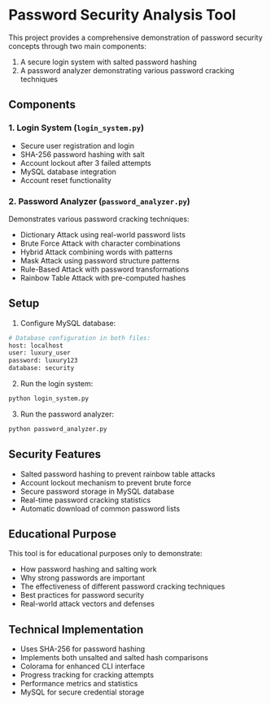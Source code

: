 # Password Security Analysis Tool

This project provides a comprehensive demonstration of password security concepts through two main components:
1. A secure login system with salted password hashing
2. A password analyzer demonstrating various password cracking techniques

## Components

### 1. Login System (`login_system.py`)
- Secure user registration and login
- SHA-256 password hashing with salt
- Account lockout after 3 failed attempts
- MySQL database integration
- Account reset functionality

### 2. Password Analyzer (`password_analyzer.py`)
Demonstrates various password cracking techniques:
- Dictionary Attack using real-world password lists
- Brute Force Attack with character combinations
- Hybrid Attack combining words with patterns
- Mask Attack using password structure patterns
- Rule-Based Attack with password transformations
- Rainbow Table Attack with pre-computed hashes

## Setup

1. Configure MySQL database:
```bash
# Database configuration in both files:
host: localhost
user: luxury_user
password: luxury123
database: security
```

2. Run the login system:
```bash
python login_system.py
```

3. Run the password analyzer:
```bash
python password_analyzer.py
```

## Security Features

- Salted password hashing to prevent rainbow table attacks
- Account lockout mechanism to prevent brute force
- Secure password storage in MySQL database
- Real-time password cracking statistics
- Automatic download of common password lists

## Educational Purpose

This tool is for educational purposes only to demonstrate:
- How password hashing and salting work
- Why strong passwords are important
- The effectiveness of different password cracking techniques
- Best practices for password security
- Real-world attack vectors and defenses

## Technical Implementation

- Uses SHA-256 for password hashing
- Implements both unsalted and salted hash comparisons
- Colorama for enhanced CLI interface
- Progress tracking for cracking attempts
- Performance metrics and statistics
- MySQL for secure credential storage